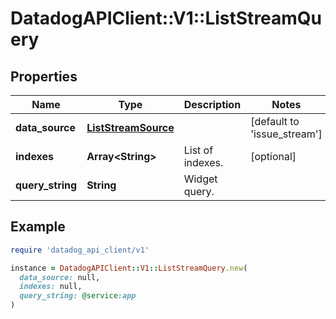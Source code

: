 # DatadogAPIClient::V1::ListStreamQuery

## Properties

| Name | Type | Description | Notes |
| ---- | ---- | ----------- | ----- |
| **data_source** | [**ListStreamSource**](ListStreamSource.md) |  | [default to &#39;issue_stream&#39;] |
| **indexes** | **Array&lt;String&gt;** | List of indexes. | [optional] |
| **query_string** | **String** | Widget query. |  |

## Example

```ruby
require 'datadog_api_client/v1'

instance = DatadogAPIClient::V1::ListStreamQuery.new(
  data_source: null,
  indexes: null,
  query_string: @service:app
)
```

